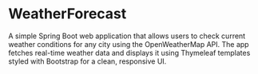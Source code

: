 # WeatherForecast
A simple Spring Boot web application that allows users to check current weather conditions for any city using the OpenWeatherMap API. The app fetches real-time weather data and displays it using Thymeleaf templates styled with Bootstrap for a clean, responsive UI.
